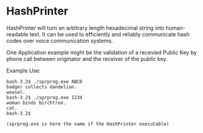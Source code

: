 # HashPrinter

HashPrinter will turn an arbitrary length hexadecimal string into
human-readable text. It can be used to efficiently and reliably
communicate hash codes over voice communication systems.

One Application example might be the validation of a recevied
Public Key by phone call between originator and the receiver
of the public key.

Example Use:

    bash-3.2$ ./sprprog.exe ABCD
    badger collects dandelion.
    weasel.
    bash-3.2$ ./sprprog.exe 1234
    woman binds birchtree.
    cat.
    bash-3.2$

    (sprprog.exe is here the name if the HashPrinter executable)
